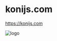 # konijs.com

https://konijs.com

![logo](https://user-images.githubusercontent.com/67298315/209585443-498a2baa-ce10-4280-817d-84750533cec6.png)
